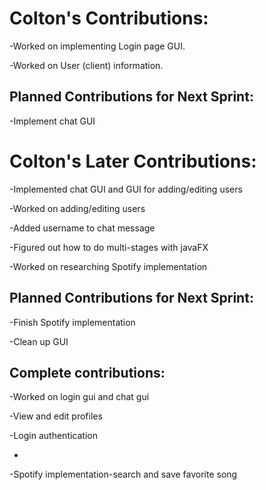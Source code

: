 # Colton's Contributions:
-Worked on implementing Login page GUI. 

-Worked on User (client) information.



## Planned Contributions for Next Sprint:
-Implement chat GUI


# Colton's Later Contributions:
-Implemented chat GUI and GUI for adding/editing users 

-Worked on adding/editing users

-Added username to chat message

-Figured out how to do multi-stages with javaFX

-Worked on researching Spotify implementation


## Planned Contributions for Next Sprint:
-Finish Spotify implementation

-Clean up GUI

## Complete contributions:
-Worked on login gui and chat gui

-View and edit profiles

-Login authentication

-

-Spotify implementation-search and save favorite song

